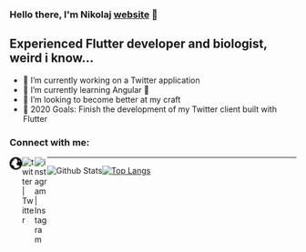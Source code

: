 ### Hello there, I'm Nikolaj [website] 👋

## Experienced Flutter developer and biologist, weird i know...

- 🔭 I’m currently working on a Twitter application
- 🌱 I’m currently learning Angular 🤣
- 👯 I’m looking to become better at my craft
- 🥅 2020 Goals: Finish the development of my Twitter client built with Flutter

### Connect with me:

[<img align="left" alt="website" width="22px" src="https://raw.githubusercontent.com/iconic/open-iconic/master/svg/globe.svg" />][website]
[<img align="left" alt="twitter | Twitter" width="22px" src="https://cdn.jsdelivr.net/npm/simple-icons@v3/icons/twitter.svg" />][twitter]
[<img align="left" alt="instagram | Instagram" width="22px" src="https://cdn.jsdelivr.net/npm/simple-icons@v3/icons/instagram.svg" />][instagram]

---

<img align="left" alt="Github Stats" src="https://github-readme-stats.vercel.app/api?username=nikolajjsj&show_icons=true&hide_border=true&count_private=true" />

[![Top Langs](https://github-readme-stats.vercel.app/api/top-langs/?username=nikolajjsj)](https://github.com/anuraghazra/github-readme-stats)

[website]: https://nikolajjsj.com
[twitter]: https://twitter.com/nikolaj_jsj
[instagram]: https://instagram.com/https://www.instagram.com/nikolajjsj/